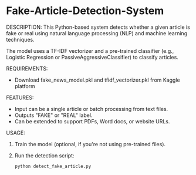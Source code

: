 # Fake-Article-Detection-System

DESCRIPTION:
This Python-based system detects whether a given article is fake or real using natural language processing (NLP) and machine learning techniques.

The model uses a TF-IDF vectorizer and a pre-trained classifier (e.g., Logistic Regression or PassiveAggressiveClassifier) to classify articles.

REQUIREMENTS:
- Download fake_news_model.pkl and tfidf_vectorizer.pkl from Kaggle platform

FEATURES:
- Input can be a single article or batch processing from text files.
- Outputs "FAKE" or "REAL" label.
- Can be extended to support PDFs, Word docs, or website URLs.

USAGE:
1. Train the model (optional, if you're not using pre-trained files).
2. Run the detection script:

   ```bash
   python detect_fake_article.py
